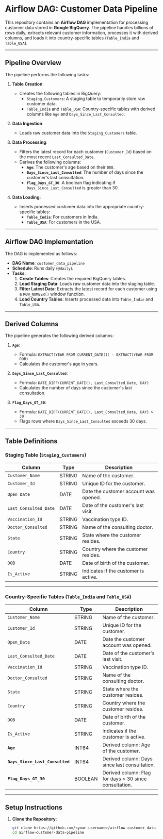 # Airflow DAG: Customer Data Pipeline

This repository contains an **Airflow DAG** implementation for processing customer data stored in **Google BigQuery**. The pipeline handles billions of rows daily, extracts relevant customer information, processes it with derived columns, and loads it into country-specific tables (`Table_India` and `Table_USA`).

---

## **Pipeline Overview**

The pipeline performs the following tasks:
1. **Table Creation**:
   - Creates the following tables in BigQuery:
     - `Staging_Customers`: A staging table to temporarily store raw customer data.
     - `Table_India` and `Table_USA`: Country-specific tables with derived columns like `Age` and `Days_Since_Last_Consulted`.

2. **Data Ingestion**:
   - Loads raw customer data into the `Staging_Customers` table.

3. **Data Processing**:
   - Filters the latest record for each customer (`Customer_Id`) based on the most recent `Last_Consulted_Date`.
   - Derives the following columns:
     - **`Age`**: The customer's age based on their `DOB`.
     - **`Days_Since_Last_Consulted`**: The number of days since the customer's last consultation.
     - **`Flag_Days_GT_30`**: A boolean flag indicating if `Days_Since_Last_Consulted` is greater than 30.

4. **Data Loading**:
   - Inserts processed customer data into the appropriate country-specific tables:
     - **`Table_India`**: For customers in India.
     - **`Table_USA`**: For customers in the USA.

---

## **Airflow DAG Implementation**

The DAG is implemented as follows:
- **DAG Name**: `customer_data_pipeline`
- **Schedule**: Runs daily (`@daily`).
- **Tasks**:
  1. **Create Tables**: Creates the required BigQuery tables.
  2. **Load Staging Data**: Loads raw customer data into the staging table.
  3. **Filter Latest Data**: Extracts the latest record for each customer using a `ROW_NUMBER()` window function.
  4. **Load Country Tables**: Inserts processed data into `Table_India` and `Table_USA`.

---

## **Derived Columns**

The pipeline generates the following derived columns:
1. **`Age`**:
   - Formula: `EXTRACT(YEAR FROM CURRENT_DATE()) - EXTRACT(YEAR FROM DOB)`
   - Calculates the customer's age in years.

2. **`Days_Since_Last_Consulted`**:
   - Formula: `DATE_DIFF(CURRENT_DATE(), Last_Consulted_Date, DAY)`
   - Calculates the number of days since the customer's last consultation.

3. **`Flag_Days_GT_30`**:
   - Formula: `DATE_DIFF(CURRENT_DATE(), Last_Consulted_Date, DAY) > 30`
   - Flags rows where `Days_Since_Last_Consulted` exceeds 30 days.

---

## **Table Definitions**

### **Staging Table (`Staging_Customers`)**
| Column               | Type    | Description                          |
|----------------------|---------|--------------------------------------|
| `Customer_Name`      | STRING  | Name of the customer.                |
| `Customer_Id`        | STRING  | Unique ID for the customer.          |
| `Open_Date`          | DATE    | Date the customer account was opened.|
| `Last_Consulted_Date`| DATE    | Date of the customer's last visit.   |
| `Vaccination_Id`     | STRING  | Vaccination type ID.                 |
| `Doctor_Consulted`   | STRING  | Name of the consulting doctor.       |
| `State`              | STRING  | State where the customer resides.    |
| `Country`            | STRING  | Country where the customer resides.  |
| `DOB`                | DATE    | Date of birth of the customer.       |
| `Is_Active`          | STRING  | Indicates if the customer is active. |

---

### **Country-Specific Tables (`Table_India` and `Table_USA`)**
| Column                       | Type    | Description                                      |
|------------------------------|---------|--------------------------------------------------|
| `Customer_Name`              | STRING  | Name of the customer.                            |
| `Customer_Id`                | STRING  | Unique ID for the customer.                      |
| `Open_Date`                  | DATE    | Date the customer account was opened.            |
| `Last_Consulted_Date`        | DATE    | Date of the customer's last visit.               |
| `Vaccination_Id`             | STRING  | Vaccination type ID.                             |
| `Doctor_Consulted`           | STRING  | Name of the consulting doctor.                   |
| `State`                      | STRING  | State where the customer resides.                |
| `Country`                    | STRING  | Country where the customer resides.              |
| `DOB`                        | DATE    | Date of birth of the customer.                   |
| `Is_Active`                  | STRING  | Indicates if the customer is active.             |
| **`Age`**                    | INT64   | Derived column: Age of the customer.             |
| **`Days_Since_Last_Consulted`** | INT64   | Derived column: Days since last consultation.     |
| **`Flag_Days_GT_30`**        | BOOLEAN | Derived column: Flag for days > 30 since consultation.|

---

## **Setup Instructions**

1. **Clone the Repository**:
   ```bash
   git clone https://github.com/<your-username>/airflow-customer-data-pipeline.git
   cd airflow-customer-data-pipeline
